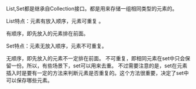 List,Set都是继承自Collection接口。都是用来存储一组相同类型的元素的。

List特点：元素有放入顺序，元素可重复 。

有顺序，即先放入的元素排在前面。

Set特点：元素无放入顺序，元素不可重复。

无顺序，即先放入的元素不一定排在前面。
不可重复，即相同元素在set中只会保留一份。所以，有些场景下，set可以用来去重。
不过需要注意的是，set在元素插入时是要有一定的方法来判断元素是否重复的。这个方法很重要，决定了set中可以保存哪些元素。
